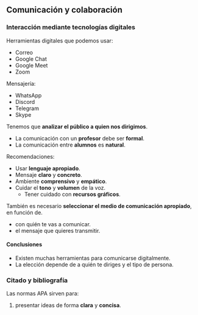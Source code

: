 ## Comunicación y colaboración

### Interacción mediante tecnologías digitales

Herramientas digitales que podemos usar:

- Correo
- Google Chat
- Google Meet
- Zoom

Mensajería:

- WhatsApp
- Discord
- Telegram
- Skype

Tenemos que **analizar el público a quien nos dirigimos**.

- La comunicación con un **profesor** debe ser **formal**.
- La comunicación entre **alumnos** es **natural**.

Recomendaciones:

- Usar **lenguaje apropiado**.
- Mensaje **claro** y **concreto**.
- Ambiente **comprensivo** y **empático**.
- Cuidar el **tono** y **volumen** de la voz.
	- Tener cuidado con **recursos gráficos**.

También es necesario **seleccionar el medio de comunicación apropiado**, en función de.

- con quién te vas a comunicar.
- el mensaje que quieres transmitir.

#### Conclusiones

- Existen muchas herramientas para comunicarse digitalmente.
- La elección depende de a quién te diriges y el tipo de persona.

### Citado y bibliografía

Las normas APA sirven para:

1. presentar ideas de forma **clara** y **concisa**.

